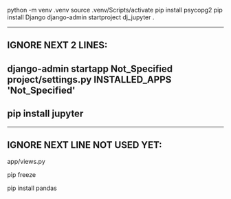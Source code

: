python -m venv .venv
source .venv/Scripts/activate
pip install psycopg2
pip install Django
django-admin startproject dj_jupyter .

-------------------------------------------------
IGNORE NEXT 2 LINES:
-------------------------------------------------
django-admin startapp Not_Specified
project/settings.py INSTALLED_APPS 'Not_Specified'
----------------------------------------
pip install jupyter
-------------------


------------------------------
IGNORE NEXT LINE NOT USED YET:
------------------------------
app/views.py

pip freeze

pip install pandas
